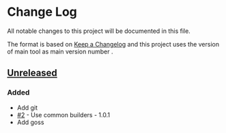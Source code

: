 # Change Log
All notable changes to this project will be documented in this file.

The format is based on [Keep a Changelog](http://keepachangelog.com/)
and this project uses the version of main tool as main version number .

## [Unreleased]

### Added
- Add git 
- [#2] - Use common builders - 1.0.1
- Add goss 

[#2]: https://github.com/philips-software/goss/issues/2
[Unreleased]: https://github.com/philips-software/goss
